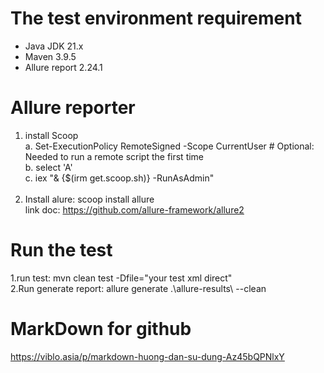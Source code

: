 # The test environment requirement 
- Java JDK 21.x
- Maven 3.9.5
- Allure report 2.24.1
 
 # Allure reporter
1. install Scoop <br>
   a. Set-ExecutionPolicy RemoteSigned -Scope CurrentUser # Optional: Needed to run a remote script the first time <br>
   b. select 'A' <br>
   c. iex "& {$(irm get.scoop.sh)} -RunAsAdmin"<br>
   <br>
2. Install alure: scoop install allure <br>
   link doc: https://github.com/allure-framework/allure2
   
# Run the test 
1.run test: mvn clean test -Dfile="your test xml direct"<br>
2.Run generate report: allure generate .\allure-results\ --clean<br>

# MarkDown for github
https://viblo.asia/p/markdown-huong-dan-su-dung-Az45bQPNlxY

